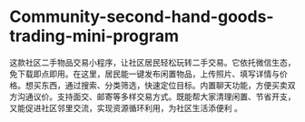 # Community-second-hand-goods-trading-mini-program
这款社区二手物品交易小程序，让社区居民轻松玩转二手交易。它依托微信生态，免下载即点即用。在这里，居民能一键发布闲置物品，上传照片、填写详情与价格。想买东西，通过搜索、分类筛选，快速定位目标。内置聊天功能，方便买卖双方沟通议价。支持面交、邮寄等多样交易方式。既能帮大家清理闲置、节省开支，又能促进社区邻里交流，实现资源循环利用，为社区生活添便利 。 
